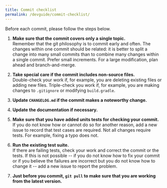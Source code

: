 ```yaml
---
title: Commit checklist
permalink: /devguide/commit-checklist/
---
```


Before each commit, please follow the steps below.

1. **Make sure that the commit covers only a single topic.**<br/>
Remember that the git philosophy is to commit early and often.  The changes within one commit should be related:  it is better to split a change into many small commits than to combine many changes within a single commit.  Prefer small increments.  For a large modification, plan ahead and branch-and-merge.

2. **Take special care if the commit includes non-source files.**<br/>
Double-check your work if, for example, you are deleting existing files or adding new files.  Triple-check you work if, for example, you are making changes to ```.gitignore``` or modifying ```build.gradle```.

3. **Update ```CHANGELOG.md``` if the commit makes a noteworthy change.**

4. **Update the documentation if necessary.**

5. **Make sure that you have added units tests for checking your commit.**<br/>
If you do not know how or cannot do so for another reason, add a new issue to record that test cases are required.  Not all changes require tests.  For example, fixing a typo does not.

6. **Run the existing test suite.**<br/>
If there are failing tests, check your work and correct the commit or the tests.  If this is not possible -- if you do not know how to fix your commit or if you believe the failures are incorrect but you do not know how to change it -- add a new issue to report the problem.

7. **Just before you commit, ```git pull``` to make sure that you are working from the latest version.**
